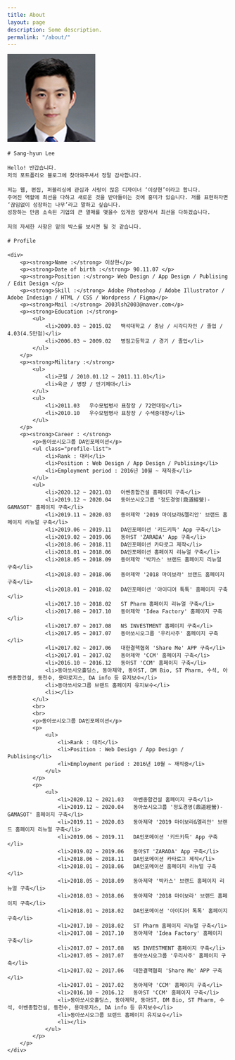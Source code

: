 ```yaml
---
title: About
layout: page
description: Some description.
permalink: "/about/"
---
```



<div class="about-css">
    <img class="img-rounded" src="/assets/img/uploads/profile.png" alt="Thiago Rossener" width="200">

    # Sang-hyun Lee

    Hello! 반갑습니다.
    저의 포트폴리오 블로그에 찾아와주셔서 정말 감사합니다.

    저는 웹, 편집, 퍼블리싱에 관심과 사랑이 많은 디자이너 ‘이상현’이라고 합니다.
    주어진 역할에 최선을 다하고 새로운 것을 받아들이는 것에 흥미가 있습니다. 저를 표현하자면 ‘끊임없이 성장하는 나무’라고 말하고 싶습니다.
    성장하는 만큼 소속된 기업의 큰 열매를 맺을수 있게끔 앞장서서 최선을 다하겠습니다.

    저의 자세한 사항은 밑의 박스를 보시면 될 것 같습니다.

    # Profile

    <div>
        <p><strong>Name :</strong> 이상현</p>
        <p><strong>Date of birth :</strong> 90.11.07 </p>
        <p><strong>Position :</strong> Web Design / App Design / Publising / Edit Design </p>
        <p><strong>Skill :</strong> Adobe Photoshop / Adobe Illustrator / Adobe Indesign / HTML / CSS / Wordpress / Figma</p>
        <p><strong>Mail :</strong> 2003lsh2003@naver.com</p>
        <p><strong>Education :</strong>
            <ul>
                <li>2009.03 ~ 2015.02   백석대학교 / 충남 / 시각디자인 / 졸업 / 4.03(4.5만점)</li>
                <li>2006.03 ~ 2009.02   병점고등학교 / 경기 / 졸업</li>
            </ul>
        </p>
        <p><strong>Military :</strong>
            <ul>
                <li>군필 / 2010.01.12 ~ 2011.11.01</li>
                <li>육군 / 병장 / 만기제대</li>
            </ul>
            <ul>
                <li>2011.03   우수모범병사 표창장 / 72연대장</li>
                <li>2010.10   우수모범병사 표창장 / 수색중대장</li>
            </ul>
        </p>
        <p><strong>Career : </strong>
            <p>동아쏘시오그룹 DA인포메이션</p>
            <ul class="profile-list">
                <li>Rank : 대리</li>
                <li>Position : Web Design / App Design / Publising</li>
                <li>Employment period : 2016년 10월 ~ 재직중</li>
            </ul>
            <ul>
                <li>2020.12 ~ 2021.03   아벤종합건설 홈페이지 구축</li>
                <li>2019.12 ~ 2020.04   동아쏘시오그룹 '정도경영(鼎道經營)-GAMASOT' 홈페이지 구축</li>
                <li>2019.11 ~ 2020.03   동아제약 '2019 마이보라&멜리안' 브랜드 홈페이지 리뉴얼 구축</li>
                <li>2019.06 ~ 2019.11   DA인포메이션 '키드키득' App 구축</li>
                <li>2019.02 ~ 2019.06   동아ST 'ZARADA' App 구축</li>
                <li>2018.06 ~ 2018.11   DA인포메이션 카타로그 제작</li>
                <li>2018.01 ~ 2018.06   DA인포메이션 홈페이지 리뉴얼 구축</li>
                <li>2018.05 ~ 2018.09   동아제약 '박카스' 브랜드 홈페이지 리뉴얼 구축</li>
                <li>2018.03 ~ 2018.06   동아제약 '2018 마이보라' 브랜드 홈페이지 구축</li>
                <li>2018.01 ~ 2018.02   DA인포메이션 '아이디어 톡톡' 홈페이지 구축</li>
                <li>2017.10 ~ 2018.02   ST Pharm 홈페이지 리뉴얼 구축</li>
                <li>2017.08 ~ 2017.10   동아제약 'Idea Factory' 홈페이지 구축</li>
                <li>2017.07 ~ 2017.08   NS INVESTMENT 홈페이지 구축</li>
                <li>2017.05 ~ 2017.07   동아쏘시오그룹 '우리사주' 홈페이지 구축</li>
                <li>2017.02 ~ 2017.06   대한결핵협회 'Share Me' APP 구축</li>
                <li>2017.01 ~ 2017.02   동아제약 'CCM' 홈페이지 구축</li>
                <li>2016.10 ~ 2016.12   동아ST 'CCM' 홈페이지 구축</li>
                <li>동아쏘시오홀딩스, 동아제약, 동아ST, DM Bio, ST Pharm, 수석, 아벤종합건설, 동천수, 용마로지스, DA info 등 유지보수</li>
                <li>동아쏘시오그룹 브랜드 홈페이지 유지보수</li>
                <li></li>
            </ul>
            <br>
            <br>
            <p>동아쏘시오그룹 DA인포메이션</p>
            <p>
                <ul>
                    <li>Rank : 대리</li>
                    <li>Position : Web Design / App Design / Publising</li>
                    <li>Employment period : 2016년 10월 ~ 재직중</li>
                </ul>
            </p>
            <p>
                <ul>
                    <li>2020.12 ~ 2021.03   아벤종합건설 홈페이지 구축</li>
                    <li>2019.12 ~ 2020.04   동아쏘시오그룹 '정도경영(鼎道經營)-GAMASOT' 홈페이지 구축</li>
                    <li>2019.11 ~ 2020.03   동아제약 '2019 마이보라&멜리안' 브랜드 홈페이지 리뉴얼 구축</li>
                    <li>2019.06 ~ 2019.11   DA인포메이션 '키드키득' App 구축</li>
                    <li>2019.02 ~ 2019.06   동아ST 'ZARADA' App 구축</li>
                    <li>2018.06 ~ 2018.11   DA인포메이션 카타로그 제작</li>
                    <li>2018.01 ~ 2018.06   DA인포메이션 홈페이지 리뉴얼 구축</li>
                    <li>2018.05 ~ 2018.09   동아제약 '박카스' 브랜드 홈페이지 리뉴얼 구축</li>
                    <li>2018.03 ~ 2018.06   동아제약 '2018 마이보라' 브랜드 홈페이지 구축</li>
                    <li>2018.01 ~ 2018.02   DA인포메이션 '아이디어 톡톡' 홈페이지 구축</li>
                    <li>2017.10 ~ 2018.02   ST Pharm 홈페이지 리뉴얼 구축</li>
                    <li>2017.08 ~ 2017.10   동아제약 'Idea Factory' 홈페이지 구축</li>
                    <li>2017.07 ~ 2017.08   NS INVESTMENT 홈페이지 구축</li>
                    <li>2017.05 ~ 2017.07   동아쏘시오그룹 '우리사주' 홈페이지 구축</li>
                    <li>2017.02 ~ 2017.06   대한결핵협회 'Share Me' APP 구축</li>
                    <li>2017.01 ~ 2017.02   동아제약 'CCM' 홈페이지 구축</li>
                    <li>2016.10 ~ 2016.12   동아ST 'CCM' 홈페이지 구축</li>
                    <li>동아쏘시오홀딩스, 동아제약, 동아ST, DM Bio, ST Pharm, 수석, 아벤종합건설, 동천수, 용마로지스, DA info 등 유지보수</li>
                    <li>동아쏘시오그룹 브랜드 홈페이지 유지보수</li>
                    <li></li>
                </ul>
            </p>
        </p>
    </div>
</div>